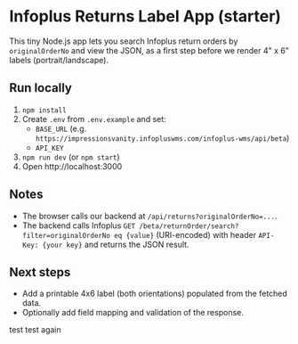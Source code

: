 # Infoplus Returns Label App (starter)

This tiny Node.js app lets you search Infoplus return orders by `originalOrderNo` and view the JSON,
as a first step before we render 4" x 6" labels (portrait/landscape).

## Run locally

1. `npm install`
2. Create `.env` from `.env.example` and set:
   - `BASE_URL` (e.g. `https://impressionsvanity.infopluswms.com/infoplus-wms/api/beta`)
   - `API_KEY` 
3. `npm run dev` (or `npm start`)
4. Open http://localhost:3000

## Notes

- The browser calls our backend at `/api/returns?originalOrderNo=...`.
- The backend calls Infoplus `GET /beta/returnOrder/search?filter=originalOrderNo eq {value}` (URI-encoded)
  with header `API-Key: {your key}` and returns the JSON result.

## Next steps

- Add a printable 4x6 label (both orientations) populated from the fetched data.
- Optionally add field mapping and validation of the response.

test
test again

